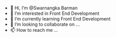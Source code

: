 - 👋 Hi, I’m @Swarnangka Barman
- 👀 I’m interested in Front End Development
- 🌱 I’m currently learning Front End Development
- 💞️ I’m looking to collaborate on ...
- 📫 How to reach me ...

<!---
Swarnangka01/Swarnangka01 is a ✨ special ✨ repository because its `README.md` (this file) appears on your GitHub profile.
You can click the Preview link to take a look at your changes.
--->
